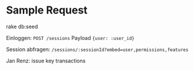 # Sample Request

rake db:seed

Einloggen: `POST /sessions`
Payload `{user: :user_id}`

Session abfragen: `/sessions/:sessionId?embed=user,permissions,features`

Jan Renz: issue key transactions
